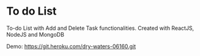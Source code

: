 # To do List
 To-do List with Add and Delete Task functionalities. Created with ReactJS, NodeJS and MongoDB
 
 Demo: https://git.heroku.com/dry-waters-06160.git

